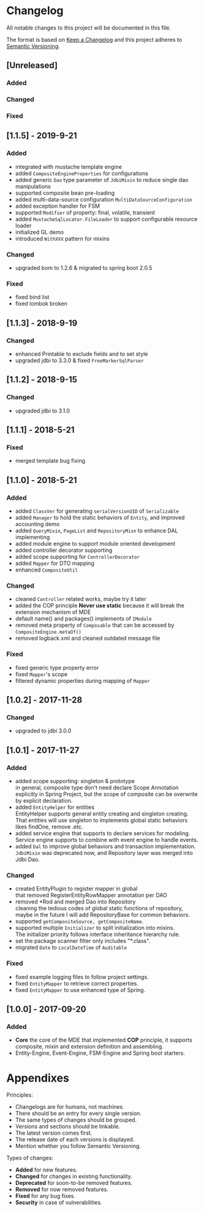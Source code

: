 # Changelog
All notable changes to this project will be documented in this file.

The format is based on [Keep a Changelog](http://keepachangelog.com/en/1.0.0/)
and this project adheres to [Semantic Versioning](http://semver.org/spec/v2.0.0.html).

## [Unreleased]
### Added
### Changed
### Fixed

## [1.1.5] - 2019-9-21
### Added
- integrated with mustache template engine
- added `CompositeEngineProperties` for configurations
- added generic `Dao` type parameter of `JdbiMixin` to reduce single dao manipulations
- supported composite bean pre-loading
- added multi-data-source configuration `MultiDataSourceConfiguration`
- added exception handler for FSM
- supported `Modifier` of property: final, volatile, transient
- added `MustacheSqlLocator.FileLoader` to support configurable resource loader
- initialized GL demo
- introduced `WithXXX` pattern for mixins
### Changed
- upgraded bom to 1.2.6 & migrated to spring boot 2.0.5
### Fixed
- fixed bind list
- fixed lombok broken


## [1.1.3] - 2018-9-19
### Changed
- enhanced Printable to exclude fields and to set style
- upgraded jdbi to 3.3.0 & fixed `FreeMarkerSqlParser`
## [1.1.2] - 2018-9-15
### Changed
- upgraded jdbi to 3.1.0
## [1.1.1] - 2018-5-21
### Fixed
- merged template bug fixing
## [1.1.0] - 2018-5-21
### Added
- added `ClassVer` for generating `serialVersionUID` of `Serializable`
- added `Manager` to hold the static behaviors of `Entity`, and improved accounting demo
- added `QueryMixin`, `PageList` and `RepositoryMixn` to enhance DAL implementing
- added module engine to support module oriented development
- added controller decorator supporting
- added scope supporting for `ControllerDecorator`
- added `Mapper` for DTO mapping
- enhanced `CompositeUtil`
### Changed
- cleaned `Controller` related works, maybe try it later
- added the COP principle <b>Never use static</b> because it will break the extension mechanism of MDE
- default name() and packages() implements of  `IModule`
- removed meta property of `Composable` that can be accessed by `CompositeEngine.metaOf()`
- removed logback.xml and cleaned outdated message file
### Fixed
- fixed generic type property error
- fixed `Mapper`'s scope
- filtered dynamic properties during mapping of `Mapper`

## [1.0.2] - 2017-11-28
### Changed
- upgraded to jdbi 3.0.0

## [1.0.1] - 2017-11-27
### Added
- added scope supporting: singleton & prototype<br/>
in general, composite type don't need declare Scope Annotation explicitly in Spring Project,
but the scope of composite can be overwrite by explicit declaration.
- added `EntityHelper` for entities<br/>
EntityHelper supports general entity creating and singleton creating.
That entities will use singleton to implements global static behaviors likes findOne, remove .etc.
- added service engine that supports to declare services for modeling.<br/>
Service engine supports to combine with event engine to handle events.
- added `Dal` to improve global behaviors and transaction implementation.<br/>
`JdbiMixin` was deprecated now, and Repository layer was merged into Jdbi Dao.
### Changed
- created EntityPlugin to register mapper in global<br/>
that removed RegisterEntityRowMapper annotation per DAO
- removed *Rod and merged Dao into Repository<br/>
cleaning the tedious codes of global static functions of repository,
maybe in the future I will add RepositoryBase for common behaviors.
- supported `getCompositeSource, getCompositeName`.
- supported multiple `Initializer` to split initialization into mixins.</br>
The initializer priority follows interface inheritance hierarchy rule.
- set the package scanner filter only includes "*.class".
- migrated `Date` to `LocalDateTime` of `Auditable`
### Fixed
- fixed example logging files to follow project settings.
- fixed `EntityMapper` to retrieve correct properties.
- fixed `EntityMapper` to use enhanced type of Spring.

## [1.0.0] - 2017-09-20
### Added
- **Core** the core of the MDE that implemented **COP** principle,
it supports composite, mixin and extension definition and assembling.
- Entity-Engine, Event-Engine, FSM-Engine and Spring boot starters.


# Appendixes
Principles:
- Changelogs are for humans, not machines.
- There should be an entry for every single version.
- The same types of changes should be grouped.
- Versions and sections should be linkable.
- The latest version comes first.
- The release date of each versions is displayed.
- Mention whether you follow Semantic Versioning.

Types of changes:
- **Added** for new features.
- **Changed** for changes in existing functionality.
- **Deprecated** for soon-to-be removed features.
- **Removed** for now removed features.
- **Fixed** for any bug fixes.
- **Security** in case of vulnerabilities.
